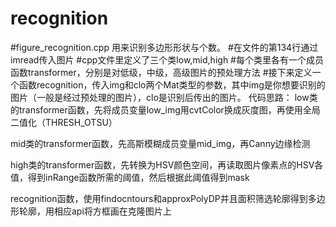 # recognition
#figure_recognition.cpp 用来识别多边形形状与个数。
#在文件的第134行通过imread传入图片
#cpp文件里定义了三个类low,mid,high
#每个类里各有一个成员函数transformer，分别是对低级，中级，高级图片的预处理方法
#接下来定义一个函数recognition，传入img和clo两个Mat类型的参数，其中img是你想要识别的图片（一般是经过预处理的图片），clo是识别后传出的图片。
代码思路：
low类的transformer函数，先将成员变量low_img用cvtColor换成灰度图，再使用全局二值化（THRESH_OTSU）

mid类的transformer函数，先高斯模糊成员变量mid_img，再Canny边缘检测

high类的transformer函数，先转换为HSV颜色空间，再读取图片像素点的HSV各值，得到inRange函数所需的阈值，然后根据此阈值得到mask

recognition函数，使用findocntours和approxPolyDP并且面积筛选轮廓得到多边形轮廓，用相应api将方框画在克隆图片上
